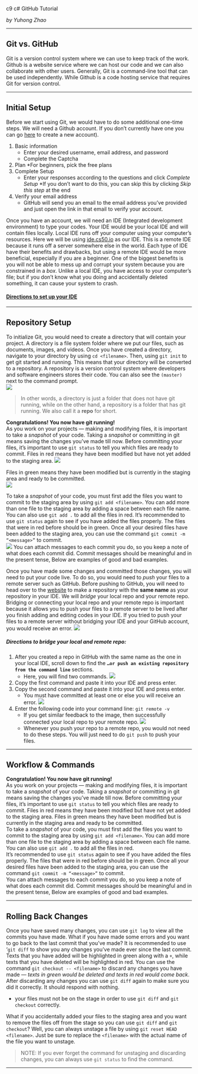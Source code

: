 c9 c# GitHub Tutorial

_by Yuhong Zhao_

---
## Git vs. GitHub
Git is a version control system where we can use to keep track of the work. Github is a website service where we can host our code and we can also collaborate with other users. Generally, Git is a command-line tool that can be used independently. While Github is a code hosting service that requires Git for version control.


---
## Initial Setup
Before we start using Git, we would have to do some additional one-time steps. We will need a Github account. If you don’t currently have one you can go [here](https://github.com/join?source=header-home) to create a new account).
1. Basic information
    * Enter your desired username, email address, and password
    * Complete the Captcha
2. Plan
    *For beginners, pick the free plans
3. Complete Setup
    * Enter your responses according to the questions and click *Complete Setup*
    *If you don’t want to do this, you can skip this by clicking *Skip this step* at the end
4. Verify your email address
    * GitHub will send you an email to the email address you’ve provided and just open the link in that email to verify your account.

Once you have an account, we will need an IDE (Integrated development environment) to type your codes. Your IDE would be your local IDE and will contain files locally. Local IDE runs off your computer using your computer’s resources. Here we will be using [ide.cs50.io](https://ide.cs50.io)  as our IDE. This is a remote IDE because it runs off a server somewhere else in the world. Each type of IDE have their benefits and drawbacks, but using a remote IDE would be more beneficial, especially if you are a beginner. One of the biggest benefits is you will not be able to mess up and corrupt your system because you are constrained in a *box*. Unlike a local IDE, you have access to your computer’s file; but if you don’t know what you doing and accidentally deleted something, it can cause your system to crash. 
#### [Directions to set up your IDE](https://github.com/hstatsep/ide50)


---
## Repository Setup
To initialize Git, you would need to create a directory that will contain your project. A directory is a file system folder where we put our files, such as documents, images, and videos. Once you have created a directory, navigate to your directory by using `cd <filename>`. Then, using `git init` to get git started and running. This means that your directory will be converted to a repository.  A repository is a version control system where developers and software engineers stores their code. You can also see the `(master)` next to the command prompt.  
![](screenshots/git-init.png)
>  In other words, a directory is just a folder that does not have git running, while on the other hand, a repository is a folder that has git running. We also call it a **repo** for short.

**Congratulations! You now have git running!**  
As you work on your projects — making and modifying files, it is important to take a *snapshot* of your code. Taking a *snapshot* or committing in git means saving the changes you’ve made till now. Before committing your files, it’s important to use `git status` to tell you which files are ready to commit. Files in red means they have been modified but have not yet added to the staging area. 
![](screenshots/git-status-red.PNG)  

Files in green means they have been modified but is currently in the staging area and ready to be committed.  
![](screenshots/git-status-green.PNG)

To take a *snapshot* of your code, you must first add the files you want to commit to the staging area by using `git add <filename>`. You can add more than one file to the staging area by adding a space between each file name. You can also use `git add .` to add all the files in red.
It’s recommended to use `git status` again to see if you have added the files properly. The files that were in red before should be in green. Once all your desired files have been added to the staging area, you can use the command `git commit -m “<message>”` to commit.  
![](screenshots/commit-message-ex.PNG)
You can attach messages to each commit you do, so you keep a note of what does each commit did. Commit messages should be meaningful and in the present tense, Below are examples of good and bad examples.


Once you have made some changes and committed those changes, you will need to put your code live. To do so, you would need to *push* your files to a remote server such as GitHub. Before pushing to GitHub, you will need to head over to the [website](www.github.com) to make a repository with the **same name** as your repository in your IDE. We will *bridge* your local repo and your remote repo. Bridging or connecting your local repo and your remote repo is important because it allows you to push your files to a remote server to be lived after you finish adding and editing codes in your IDE. If you tried to push your files to a remote server without bridging your IDE and your GitHub account, you would receive an error.
![](screenshots/git-push-error.PNG)  
##### Directions to bridge your local and remote repo:
1. After you created a repo in GitHub with the same name as the one in your local IDE, scroll down to find the **`…or push an existing repository from the command line`** sections.
    * Here, you will find two commands.
![](screenshots/git-bridge-commands.PNG)
2. Copy the first command and paste it into your IDE and press enter. 
3. Copy the second command and paste it into your IDE and press enter.
    * You must have committed at least one or else you will receive an error.
![](screenshots/git-bridge-commands-errors.PNG)
4. Enter the following code into your command line: `git remote -v`
    * If you get similar feedback to the image, then successfully connected your local repo to your remote repo. 
![](screenshots/git-bridge-successful.PNG)
    * Whenever you push your repo to a remote repo, you would not need to do these steps. You will just need to do `git push` to push your files.





---
## Workflow & Commands
**Congratulation! You now have git running!**    
As you work on your projects — making and modifying files, it is important to take a *snapshot* of your code. Taking a *snapshot* or committing in git means saving the changes you’ve made till now. Before committing your files, it’s important to use `git status` to tell you which files are ready to commit. Files in red means they have been modified but have not yet added to the staging area. Files in green means they have been modified but is currently in the staging area and ready to be committed.  
To take a *snapshot* of your code, you must first add the files you want to commit to the staging area by using `git add <filename>`. You can add more than one file to the staging area by adding a space between each file name. You can also use `git add .` to add all the files in red.  
It’s recommended to use `git status` again to see if you have added the files properly. The files that were in red before should be in green. Once all your desired files have been added to the staging area, you can use the command `git commit -m “<message>”` to commit.   
You can attach messages to each commit you do, so you keep a note of what does each commit did. Commit messages should be meaningful and in the present tense, Below are examples of good and bad examples.  




---
## Rolling Back Changes
Once you have saved many changes, you can use `git log` to view all the commits you have made. What if you have made some errors and you want to go back to the last commit that you’ve made? It is recommended to use ‘`git diff` to show you any changes you’ve made ever since the last commit. Texts that you have added will be highlighted in green along with a `+`, while texts that you have deleted will be highlighted in red. You can use the command `git checkout -- <filename>` to discard any changes you have made — *texts in green would be deleted and texts in red would come back*.  After discarding any changes you can use `git diff` again to make sure you did it correctly. It should respond with nothing.
* your files must not be on the stage in order to use `git diff` and `git checkout` correctly.  

What if you accidentally added your files to the staging area and you want to remove the files off from the stage so you can use `git diff` and `git checkout`? Well, you can always unstage a file by using `git reset HEAD <filename>`. Just be sure to replace the `<filename>` with the actual name of the file you want to unstage. 
>NOTE: If you ever forget the command for unstaging and discarding changes, you can always use `git status` to find the command.


---
